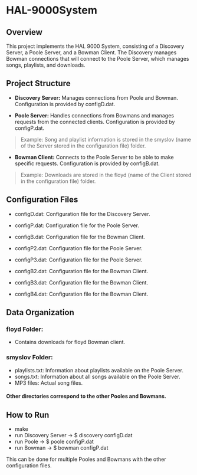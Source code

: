 # HAL-9000System

## Overview
This project implements the HAL 9000 System, consisting of a Discovery Server, a Poole Server, and a Bowman Client. The Discovery manages Bowman connections that will connect to the Poole Server, which manages songs, playlists, and downloads.

## Project Structure
* **Discovery Server:** Manages connections from Poole and Bowman. Configuration is provided by configD.dat.

* **Poole Server:** Handles connections from Bowmans and manages requests from the connected clients. Configuration is provided by configP.dat. 
>Example: Song and playlist information is stored in the smyslov (name of the Server stored in the configuration file) folder.

* **Bowman Client:** Connects to the Poole Server to be able to make specific requests. Configuration is provided by configB.dat.
>Example: Downloads are stored in the floyd (name of the Client stored in the configuration file) folder.

## Configuration Files
* configD.dat: Configuration file for the Discovery Server.
* configP.dat: Configuration file for the Poole Server.
* configB.dat: Configuration file for the Bowman Client.

* configP2.dat: Configuration file for the Poole Server.
* configP3.dat: Configuration file for the Poole Server.
* configB2.dat: Configuration file for the Bowman Client.
* configB3.dat: Configuration file for the Bowman Client.
* configB4.dat: Configuration file for the Bowman Client.

## Data Organization
### floyd Folder: 
* Contains downloads for floyd Bowman client.
### smyslov Folder:
* playlists.txt: Information about playlists available on the Poole Server.
* songs.txt: Information about all songs available on the Poole Server.
* MP3 files: Actual song files.

#### Other directories correspond to the other Pooles and Bowmans.


## How to Run
* make
* run Discovery Server -> $ discovery configD.dat
* run Poole -> $ poole configP.dat
* run Bowman -> $ bowman configP.dat

This can be done for multiple Pooles and Bowmans with the other configuration files.



